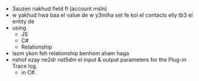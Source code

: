 
* 3auzen nakhud field fl (account msln)
* w yakhud hwa baa el value de w y3mlha set fe kol el contacts elly tb3 el entity de
* using 
  * JS
  * C#
  * Relationship
* lazm ykon feh relationship benhom aham haga
* nshof ezay ne2dr nst5dm el input & output parameters for the Plug-in Trace log. 
  * in C#. 